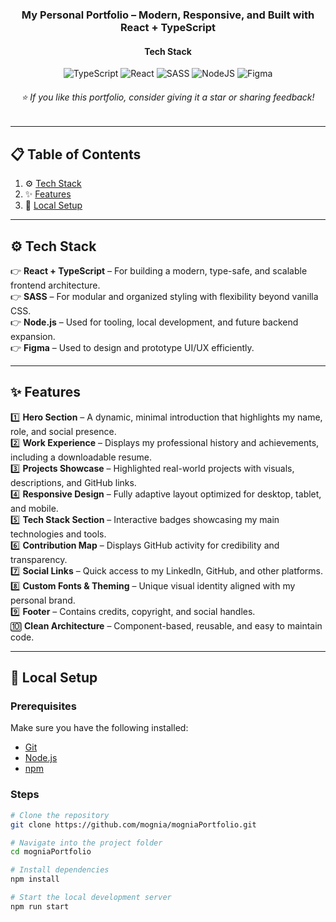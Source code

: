 [//]: # (<div align="center">)

[//]: # (  <img src="src/assets/portfoliodemo.gif" alt="Portfolio Demo" />)

[//]: # (</div>)

<h3 align="center">
  My Personal Portfolio – Modern, Responsive, and Built with React + TypeScript
</h3>

<h4 align="center">
Tech Stack
</h4>

<p align="center">
    <img src="https://img.shields.io/badge/typescript-%23007ACC.svg?style=for-the-badge&logo=typescript&logoColor=white" alt="TypeScript">
    <img src="https://img.shields.io/badge/react-%2320232a.svg?style=for-the-badge&logo=react&logoColor=%2361DAFB" alt="React">
    <img src="https://img.shields.io/badge/SASS-hotpink.svg?style=for-the-badge&logo=SASS&logoColor=white" alt="SASS">
    <img src="https://img.shields.io/badge/node.js-6DA55F?style=for-the-badge&logo=node.js&logoColor=white" alt="NodeJS">
    <img src="https://img.shields.io/badge/figma-%23F24E1E.svg?style=for-the-badge&logo=figma&logoColor=white" alt="Figma">
</p>

<h6 align="center">
  ⭐ If you like this portfolio, consider giving it a star or sharing feedback!
</h6>

---

## 📋 Table of Contents
1. ⚙️ [Tech Stack](#tech-stack)
2. ✨ [Features](#features)
3. 🚀 [Local Setup](#local-setup)

---

## ⚙️ Tech Stack

👉 **React + TypeScript** – For building a modern, type-safe, and scalable frontend architecture.  
👉 **SASS** – For modular and organized styling with flexibility beyond vanilla CSS.  
👉 **Node.js** – Used for tooling, local development, and future backend expansion.  
👉 **Figma** – Used to design and prototype UI/UX efficiently.

---

## ✨ Features

1️⃣ **Hero Section** – A dynamic, minimal introduction that highlights my name, role, and social presence.  
2️⃣ **Work Experience** – Displays my professional history and achievements, including a downloadable resume.  
3️⃣ **Projects Showcase** – Highlighted real-world projects with visuals, descriptions, and GitHub links.  
4️⃣ **Responsive Design** – Fully adaptive layout optimized for desktop, tablet, and mobile.  
5️⃣ **Tech Stack Section** – Interactive badges showcasing my main technologies and tools.  
6️⃣ **Contribution Map** – Displays GitHub activity for credibility and transparency.  
7️⃣ **Social Links** – Quick access to my LinkedIn, GitHub, and other platforms.  
8️⃣ **Custom Fonts & Theming** – Unique visual identity aligned with my personal brand.  
9️⃣ **Footer** – Contains credits, copyright, and social handles.  
🔟 **Clean Architecture** – Component-based, reusable, and easy to maintain code.

---

## 🚀 Local Setup

### Prerequisites

Make sure you have the following installed:
- [Git](https://git-scm.com/)
- [Node.js](https://nodejs.org/)
- [npm](https://www.npmjs.com/)

### Steps

```bash
# Clone the repository
git clone https://github.com/mognia/mogniaPortfolio.git

# Navigate into the project folder
cd mogniaPortfolio

# Install dependencies
npm install

# Start the local development server
npm run start
